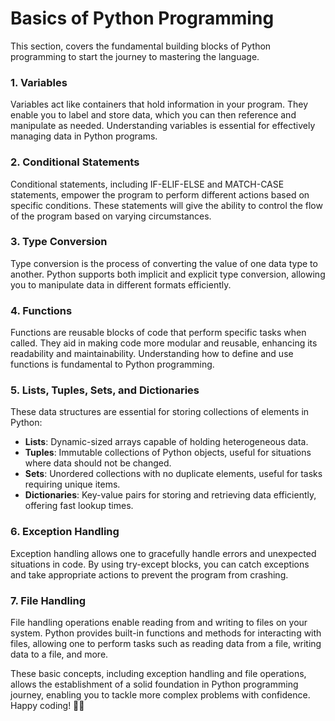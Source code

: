 # Basics of Python Programming

This section, covers the fundamental building blocks of Python programming to start the journey to mastering the language.

### 1. Variables

Variables act like containers that hold information in your program. They enable you to label and store data, which you can then reference and manipulate as needed. Understanding variables is essential for effectively managing data in Python programs.

### 2. Conditional Statements

Conditional statements, including IF-ELIF-ELSE and MATCH-CASE statements, empower the program to perform different actions based on specific conditions. These statements will give the ability to control the flow of the program based on varying circumstances.

### 3. Type Conversion

Type conversion is the process of converting the value of one data type to another. Python supports both implicit and explicit type conversion, allowing you to manipulate data in different formats efficiently.

### 4. Functions

Functions are reusable blocks of code that perform specific tasks when called. They aid in making code more modular and reusable, enhancing its readability and maintainability. Understanding how to define and use functions is fundamental to Python programming.

### 5. Lists, Tuples, Sets, and Dictionaries

These data structures are essential for storing collections of elements in Python:

- **Lists**: Dynamic-sized arrays capable of holding heterogeneous data.
- **Tuples**: Immutable collections of Python objects, useful for situations where data should not be changed.
- **Sets**: Unordered collections with no duplicate elements, useful for tasks requiring unique items.
- **Dictionaries**: Key-value pairs for storing and retrieving data efficiently, offering fast lookup times.

### 6. Exception Handling

Exception handling allows one to gracefully handle errors and unexpected situations in code. By using try-except blocks, you can catch exceptions and take appropriate actions to prevent the program from crashing.

### 7. File Handling

File handling operations enable reading from and writing to files on your system. Python provides built-in functions and methods for interacting with files, allowing one to perform tasks such as reading data from a file, writing data to a file, and more.

These basic concepts, including exception handling and file operations, allows the establishment of a solid foundation in Python programming journey, enabling you to tackle more complex problems with confidence. Happy coding! 🐍✨

